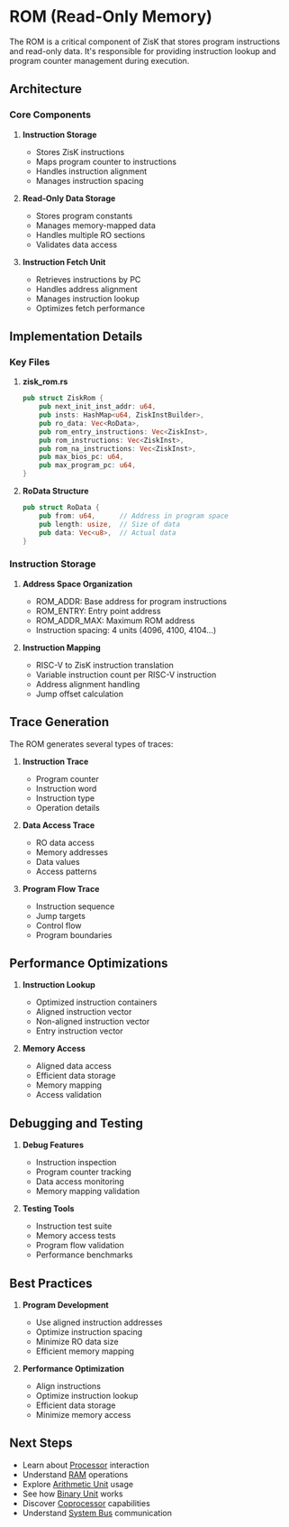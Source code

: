 # ROM (Read-Only Memory)

The ROM is a critical component of ZisK that stores program instructions and read-only data. It's responsible for providing instruction lookup and program counter management during execution.

## Architecture

### Core Components

1. **Instruction Storage**
   - Stores ZisK instructions
   - Maps program counter to instructions
   - Handles instruction alignment
   - Manages instruction spacing

2. **Read-Only Data Storage**
   - Stores program constants
   - Manages memory-mapped data
   - Handles multiple RO sections
   - Validates data access

3. **Instruction Fetch Unit**
   - Retrieves instructions by PC
   - Handles address alignment
   - Manages instruction lookup
   - Optimizes fetch performance

## Implementation Details

### Key Files

1. **zisk_rom.rs**
   ```rust
   pub struct ZiskRom {
       pub next_init_inst_addr: u64,
       pub insts: HashMap<u64, ZiskInstBuilder>,
       pub ro_data: Vec<RoData>,
       pub rom_entry_instructions: Vec<ZiskInst>,
       pub rom_instructions: Vec<ZiskInst>,
       pub rom_na_instructions: Vec<ZiskInst>,
       pub max_bios_pc: u64,
       pub max_program_pc: u64,
   }
   ```

2. **RoData Structure**
   ```rust
   pub struct RoData {
       pub from: u64,      // Address in program space
       pub length: usize,  // Size of data
       pub data: Vec<u8>,  // Actual data
   }
   ```

### Instruction Storage

1. **Address Space Organization**
   - ROM_ADDR: Base address for program instructions
   - ROM_ENTRY: Entry point address
   - ROM_ADDR_MAX: Maximum ROM address
   - Instruction spacing: 4 units (4096, 4100, 4104...)

2. **Instruction Mapping**
   - RISC-V to ZisK instruction translation
   - Variable instruction count per RISC-V instruction
   - Address alignment handling
   - Jump offset calculation

## Trace Generation

The ROM generates several types of traces:

1. **Instruction Trace**
   - Program counter
   - Instruction word
   - Instruction type
   - Operation details

2. **Data Access Trace**
   - RO data access
   - Memory addresses
   - Data values
   - Access patterns

3. **Program Flow Trace**
   - Instruction sequence
   - Jump targets
   - Control flow
   - Program boundaries

## Performance Optimizations

1. **Instruction Lookup**
   - Optimized instruction containers
   - Aligned instruction vector
   - Non-aligned instruction vector
   - Entry instruction vector

2. **Memory Access**
   - Aligned data access
   - Efficient data storage
   - Memory mapping
   - Access validation

## Debugging and Testing

1. **Debug Features**
   - Instruction inspection
   - Program counter tracking
   - Data access monitoring
   - Memory mapping validation

2. **Testing Tools**
   - Instruction test suite
   - Memory access tests
   - Program flow validation
   - Performance benchmarks

## Best Practices

1. **Program Development**
   - Use aligned instruction addresses
   - Optimize instruction spacing
   - Minimize RO data size
   - Efficient memory mapping

2. **Performance Optimization**
   - Align instructions
   - Optimize instruction lookup
   - Efficient data storage
   - Minimize memory access

## Next Steps

- Learn about [Processor](./processor.md) interaction
- Understand [RAM](./ram.md) operations
- Explore [Arithmetic Unit](./arithmetic.md) usage
- See how [Binary Unit](./binary.md) works
- Discover [Coprocessor](./coprocessors.md) capabilities
- Understand [System Bus](./bus.md) communication 